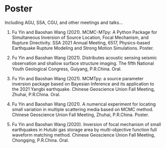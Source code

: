 # Poster
Including AGU, SSA, CGU, and other meetings and talks...

1. Fu Yin and Baoshan Wang (2021). MCMC-MTpy: A Python Package for Simultaneous Inversion of Source Location, Focal Mechanism, and Rupture Directivity. SSA 2021 Annual Meeting, 6517, Physics-based Earthquake Rupture Modeling and Strong Motion Simulations. Poster.

2. Fu Yin and Baoshan Wang (2021). Distributes acoustic sensing seismic observation and shallow surface structure imaging. The ﬁfth National Youth Geological Congress, Guiyang, P.R.China. Oral.

3. Fu Yin and Baoshan Wang (2021). MCMTpy: a source parameter inversion package based on Bayesian Inference and its application to the 2021 Yangbi earthquake. Chinese Geoscience Union Fall Meeting, Zhuhai, P.R.China. Oral.

4. Fu Yin and Baoshan Wang (2021). A numerical experiment for locating small variation in multiple scattering media based on MCMC method. Chinese Geoscience Union Fall Meeting, Zhuhai, P.R.China. Poster.

5. Fu Yin and Baoshan Wang (2020). Inversion of focal mechanism of small earthquakes in Hutubi gas storage area by multi-objective function full waveform matching method. Chinese Geoscience Union Fall Meeting, Chongqing, P.R.China. Oral.
